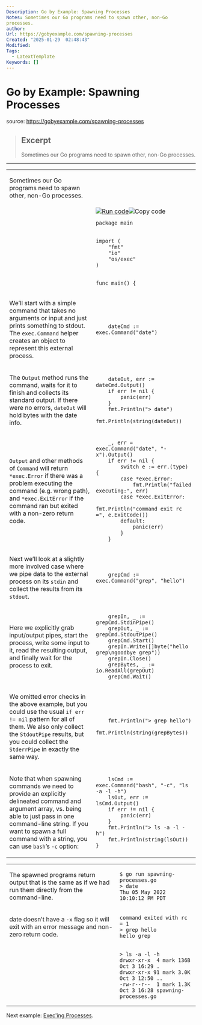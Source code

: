 ```yaml
---
Description: Go by Example: Spawning Processes
Notes: Sometimes our Go programs need to spawn other, non-Go
processes.
author: 
Url: https://gobyexample.com/spawning-processes
Created: "2025-01-29  02:48:43"
Modified: 
Tags:
  - LatextTemplate
Keywords: []
---
```


# Go by Example: Spawning Processes

source: https://gobyexample.com/spawning-processes

> ## Excerpt
> Sometimes our Go programs need to spawn other, non-Go
processes.

---
<table><tbody><tr><td><p>Sometimes our Go programs need to spawn other, non-Go processes.</p></td><td></td></tr><tr><td></td><td><a href="https://go.dev/play/p/rmnQdR-dMWU"><img title="Run code" src="https://gobyexample.com/play.png"></a><img title="Copy code" src="https://gobyexample.com/clipboard.png"><pre><code><span><span><span>package</span> <span>main</span></span></span></code></pre></td></tr><tr><td></td><td><pre><code><span><span><span>import</span> <span>(</span>
</span></span><span><span>    <span>"fmt"</span>
</span></span><span><span>    <span>"io"</span>
</span></span><span><span>    <span>"os/exec"</span>
</span></span><span><span><span>)</span></span></span></code></pre></td></tr><tr><td></td><td><pre><code><span><span><span>func</span> <span>main</span><span>()</span> <span>{</span></span></span></code></pre></td></tr><tr><td><p>We’ll start with a simple command that takes no arguments or input and just prints something to stdout. The <code>exec.Command</code> helper creates an object to represent this external process.</p></td><td><pre><code><span><span>    <span>dateCmd</span> <span>:=</span> <span>exec</span><span>.</span><span>Command</span><span>(</span><span>"date"</span><span>)</span></span></span></code></pre></td></tr><tr><td><p>The <code>Output</code> method runs the command, waits for it to finish and collects its standard output. If there were no errors, <code>dateOut</code> will hold bytes with the date info.</p></td><td><pre><code><span><span>    <span>dateOut</span><span>,</span> <span>err</span> <span>:=</span> <span>dateCmd</span><span>.</span><span>Output</span><span>()</span>
</span></span><span><span>    <span>if</span> <span>err</span> <span>!=</span> <span>nil</span> <span>{</span>
</span></span><span><span>        <span>panic</span><span>(</span><span>err</span><span>)</span>
</span></span><span><span>    <span>}</span>
</span></span><span><span>    <span>fmt</span><span>.</span><span>Println</span><span>(</span><span>"&gt; date"</span><span>)</span>
</span></span><span><span>    <span>fmt</span><span>.</span><span>Println</span><span>(</span><span>string</span><span>(</span><span>dateOut</span><span>))</span></span></span></code></pre></td></tr><tr><td><p><code>Output</code> and other methods of <code>Command</code> will return <code>*exec.Error</code> if there was a problem executing the command (e.g. wrong path), and <code>*exec.ExitError</code> if the command ran but exited with a non-zero return code.</p></td><td><pre><code><span><span>    <span>_</span><span>,</span> <span>err</span> <span>=</span> <span>exec</span><span>.</span><span>Command</span><span>(</span><span>"date"</span><span>,</span> <span>"-x"</span><span>).</span><span>Output</span><span>()</span>
</span></span><span><span>    <span>if</span> <span>err</span> <span>!=</span> <span>nil</span> <span>{</span>
</span></span><span><span>        <span>switch</span> <span>e</span> <span>:=</span> <span>err</span><span>.(</span><span>type</span><span>)</span> <span>{</span>
</span></span><span><span>        <span>case</span> <span>*</span><span>exec</span><span>.</span><span>Error</span><span>:</span>
</span></span><span><span>            <span>fmt</span><span>.</span><span>Println</span><span>(</span><span>"failed executing:"</span><span>,</span> <span>err</span><span>)</span>
</span></span><span><span>        <span>case</span> <span>*</span><span>exec</span><span>.</span><span>ExitError</span><span>:</span>
</span></span><span><span>            <span>fmt</span><span>.</span><span>Println</span><span>(</span><span>"command exit rc ="</span><span>,</span> <span>e</span><span>.</span><span>ExitCode</span><span>())</span>
</span></span><span><span>        <span>default</span><span>:</span>
</span></span><span><span>            <span>panic</span><span>(</span><span>err</span><span>)</span>
</span></span><span><span>        <span>}</span>
</span></span><span><span>    <span>}</span></span></span></code></pre></td></tr><tr><td><p>Next we’ll look at a slightly more involved case where we pipe data to the external process on its <code>stdin</code> and collect the results from its <code>stdout</code>.</p></td><td><pre><code><span><span>    <span>grepCmd</span> <span>:=</span> <span>exec</span><span>.</span><span>Command</span><span>(</span><span>"grep"</span><span>,</span> <span>"hello"</span><span>)</span></span></span></code></pre></td></tr><tr><td><p>Here we explicitly grab input/output pipes, start the process, write some input to it, read the resulting output, and finally wait for the process to exit.</p></td><td><pre><code><span><span>    <span>grepIn</span><span>,</span> <span>_</span> <span>:=</span> <span>grepCmd</span><span>.</span><span>StdinPipe</span><span>()</span>
</span></span><span><span>    <span>grepOut</span><span>,</span> <span>_</span> <span>:=</span> <span>grepCmd</span><span>.</span><span>StdoutPipe</span><span>()</span>
</span></span><span><span>    <span>grepCmd</span><span>.</span><span>Start</span><span>()</span>
</span></span><span><span>    <span>grepIn</span><span>.</span><span>Write</span><span>([]</span><span>byte</span><span>(</span><span>"hello grep\ngoodbye grep"</span><span>))</span>
</span></span><span><span>    <span>grepIn</span><span>.</span><span>Close</span><span>()</span>
</span></span><span><span>    <span>grepBytes</span><span>,</span> <span>_</span> <span>:=</span> <span>io</span><span>.</span><span>ReadAll</span><span>(</span><span>grepOut</span><span>)</span>
</span></span><span><span>    <span>grepCmd</span><span>.</span><span>Wait</span><span>()</span></span></span></code></pre></td></tr><tr><td><p>We omitted error checks in the above example, but you could use the usual <code>if err != nil</code> pattern for all of them. We also only collect the <code>StdoutPipe</code> results, but you could collect the <code>StderrPipe</code> in exactly the same way.</p></td><td><pre><code><span><span>    <span>fmt</span><span>.</span><span>Println</span><span>(</span><span>"&gt; grep hello"</span><span>)</span>
</span></span><span><span>    <span>fmt</span><span>.</span><span>Println</span><span>(</span><span>string</span><span>(</span><span>grepBytes</span><span>))</span></span></span></code></pre></td></tr><tr><td><p>Note that when spawning commands we need to provide an explicitly delineated command and argument array, vs. being able to just pass in one command-line string. If you want to spawn a full command with a string, you can use <code>bash</code>’s <code>-c</code> option:</p></td><td><pre><code><span><span>    <span>lsCmd</span> <span>:=</span> <span>exec</span><span>.</span><span>Command</span><span>(</span><span>"bash"</span><span>,</span> <span>"-c"</span><span>,</span> <span>"ls -a -l -h"</span><span>)</span>
</span></span><span><span>    <span>lsOut</span><span>,</span> <span>err</span> <span>:=</span> <span>lsCmd</span><span>.</span><span>Output</span><span>()</span>
</span></span><span><span>    <span>if</span> <span>err</span> <span>!=</span> <span>nil</span> <span>{</span>
</span></span><span><span>        <span>panic</span><span>(</span><span>err</span><span>)</span>
</span></span><span><span>    <span>}</span>
</span></span><span><span>    <span>fmt</span><span>.</span><span>Println</span><span>(</span><span>"&gt; ls -a -l -h"</span><span>)</span>
</span></span><span><span>    <span>fmt</span><span>.</span><span>Println</span><span>(</span><span>string</span><span>(</span><span>lsOut</span><span>))</span>
</span></span><span><span><span>}</span></span></span></code></pre></td></tr></tbody></table>

<table><tbody><tr><td><p>The spawned programs return output that is the same as if we had run them directly from the command-line.</p></td><td><pre><code><span><span><span>$</span> go run spawning-processes.go 
</span></span><span><span><span>&gt;</span> date
</span></span><span><span><span>Thu 05 May 2022 10:10:12 PM PDT</span></span></span></code></pre></td></tr><tr><td><p>date doesn’t have a <code>-x</code> flag so it will exit with an error message and non-zero return code.</p></td><td><pre><code><span><span><span>command exited with rc = 1
</span></span></span><span><span><span></span><span>&gt;</span> grep hello
</span></span><span><span><span>hello grep</span></span></span></code></pre></td></tr><tr><td></td><td><pre><code><span><span><span>&gt;</span> ls -a -l -h
</span></span><span><span><span>drwxr-xr-x  4 mark 136B Oct 3 16:29 .
</span></span></span><span><span><span>drwxr-xr-x 91 mark 3.0K Oct 3 12:50 ..
</span></span></span><span><span><span>-rw-r--r--  1 mark 1.3K Oct 3 16:28 spawning-processes.go</span></span></span></code></pre></td></tr></tbody></table>

Next example: [Exec'ing Processes](https://gobyexample.com/execing-processes).
